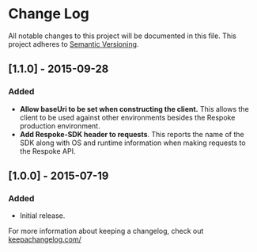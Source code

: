 # Change Log
All notable changes to this project will be documented in this file.
This project adheres to [Semantic Versioning](http://semver.org/).

## [1.1.0] - 2015-09-28
### Added
- **Allow baseUri to be set when constructing the client.** This allows
the client to be used against other environments besides the Respoke
production environment.
- **Add Respoke-SDK header to requests**. This reports the name of the
SDK along with OS and runtime information when making requests to the
Respoke API.

## [1.0.0] - 2015-07-19
### Added
- Initial release.

For more information about keeping a changelog, check out [keepachangelog.com/](http://keepachangelog.com/)
